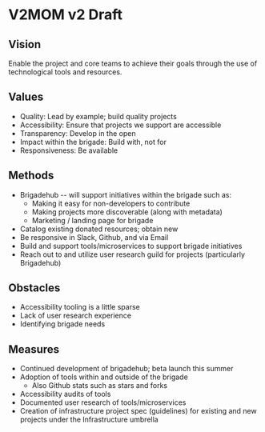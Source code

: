 # V2MOM v2 Draft

## Vision

Enable the project and core teams to achieve their goals through the use of technological tools and resources.

## Values

* Quality: Lead by example; build quality projects
* Accessibility: Ensure that projects we support are accessible
* Transparency: Develop in the open
* Impact within the brigade: Build with, not for
* Responsiveness: Be available

## Methods

* Brigadehub -- will support initiatives within the brigade such as:
  * Making it easy for non-developers to contribute
  * Making projects more discoverable (along with metadata)
  * Marketing / landing page for brigade
* Catalog existing donated resources; obtain new
* Be responsive in Slack, Github, and via Email
* Build and support tools/microservices to support brigade initiatives
* Reach out to and utilize user research guild for projects (particularly Brigadehub)

## Obstacles

* Accessibility tooling is a little sparse
* Lack of user research experience
* Identifying brigade needs

## Measures

* Continued development of brigadehub; beta launch this summer
* Adoption of tools within and outside of the brigade
  * Also Github stats such as stars and forks
* Accessibility audits of tools
* Documented user research of tools/microservices
* Creation of infrastructure project spec (guidelines) for existing and new projects under the Infrastructure umbrella
